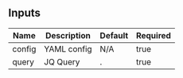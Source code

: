 <!-- markdownlint-disable -->

## Inputs

| Name | Description | Default | Required |
|------|-------------|---------|----------|
| config | YAML config | N/A | true |
| query | JQ Query | . | true |


<!-- markdownlint-restore -->

